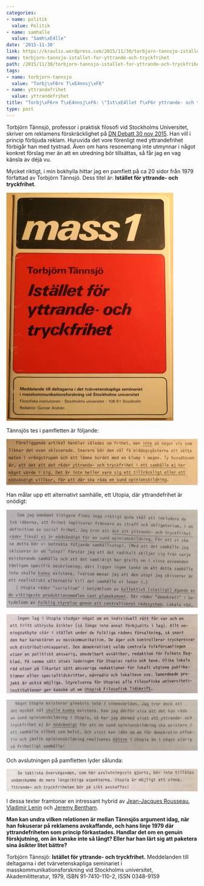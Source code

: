 ```yaml
---
categories:
- name: politik
  value: Politik
- name: samhalle
  value: "Samh\xE4lle"
date: '2015-11-30'
link: https://kraulis.wordpress.com/2015/11/30/torbjorn-tannsjo-istallet-for-yttrande-och-tryckfrihet/
name: torbjorn-tannsjo-istallet-for-yttrande-och-tryckfrihet
path: /2015/11/30/torbjorn-tannsjo-istallet-for-yttrande-och-tryckfrihet/
tags:
- name: torbjorn-tannsjo
  value: "Torbj\xF6rn T\xE4nnsj\xF6"
- name: yttrandefrihet
  value: yttrandefrihet
title: "Torbj\xF6rn T\xE4nnsj\xF6: \"Ist\xE4llet f\xF6r yttrande- och tryckfrihet\""
type: post
---
```

Torbjörn Tännsjö, professor i praktisk filosofi vid Stockholms Universitet, skriver om reklamens förskräcklighet på [DN Debatt 30 nov 2015](http://www.dn.se/debatt/reklamen-ar-skadlig-for-samhallet-och-klimatet/). Han vill i princip förbjuda reklam. Huruvida det vore förenligt med yttrandefrihet förbigår han med tystnad. Även om hans resonemang inte utmynnar i något konkret förslag mer än att en utredning bör tillsättas, så får jag en vag känsla av déjà vu.

Mycket riktigt, i min bokhylla hittar jag en pamflett på ca 20 sidor från 1979 författad av Torbjörn Tännsjö. Dess titel är: **Istället för yttrande- och tryckfrihet**.

[![Istället-för-yttrande-och-tryckfrihet](/files/istc3a4llet-fc3b6r-yttrande-och-tryckfrihet.jpg)](/files/istc3a4llet-fc3b6r-yttrande-och-tryckfrihet.jpg)



Tännsjös tes i pamfletten är följande:

[![tesen](/files/tesen.jpg)](/files/tesen.jpg)

Han målar upp ett alternativt samhälle, ett Utopia, där yttrandefrihet är onödigt:

[![utopia-1](/files/utopia-1.jpg)](/files/utopia-1.jpg)

[![utopia-2](/files/utopia-21.jpg)](/files/utopia-21.jpg)

[![utopia-3](/files/utopia-3.jpg)](/files/utopia-3.jpg)

Och avslutningen på pamfletten lyder sålunda:

[![slutsatsen](/files/slutsatsen1.jpg)](/files/slutsatsen1.jpg)

I dessa texter framtonar en intressant hybrid av [Jean-Jacques Rousseau](https://en.wikipedia.org/wiki/Jean-Jacques_Rousseau), [Vladimir Lenin](https://en.wikipedia.org/wiki/Vladimir_Lenin) och [Jeremy Bentham](https://en.wikipedia.org/wiki/Jeremy_Bentham).

**Man kan undra vilken relationen är mellan Tännsjös argument idag, när han fokuserar på reklamens avskaffande, och hans linje 1979 där yttrandefriheten som princip förkastades. Handlar det om en genuin förskjutning, om än kanske inte så långt? Eller har han lärt sig att paketera sina åsikter litet bättre?**

Torbjörn Tännsjö: **Istället för yttrande- och tryckfrihet.** Meddelanden till deltagarna i det tvärvetenskapliga seminariet i masskommunikationsforskning vid Stockholms universitet, Akademilitteratur, 1979, ISBN 91-7410-110-2, ISSN 0348-9159

